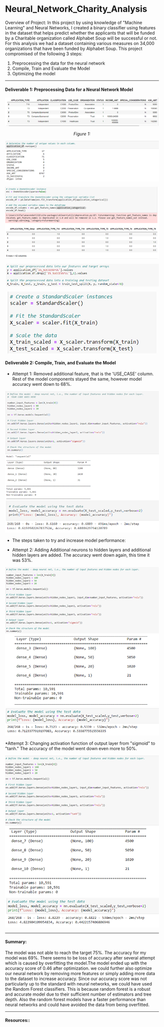 # Neural_Network_Charity_Analysis

Overview of Project:
In this project by using knowledge of "Machine Learning" and Neural Networks, I created a binary classifier using features in the dataset that helps predict whether the applicants that will be funded by a Charitable organization called Alphabet Soup will be successful or not. For this analysis we had a dataset containing various measures on 34,000 organizations that have been funded by Alphabet Soup. This project compromised of the following 3 steps:

1. Preprocessing the data for the neural network
2. Compile, Train and Evaluate the Model
3. Optimizing the model
---

#### Deliverable 1: Preprocessing Data for a Neural Network Model

<p align="center">  
 <img src="https://github.com/Tifarahani/Neural_Network_Charity_Analysis/blob/main/Resources/Img/Drop_Ein%2CName.1.1.png" title="hover text">
</p>
<p align="center">  
<i>Figure 1: </i>
</p>

<p align="center">  
 <img src="https://github.com/Tifarahani/Neural_Network_Charity_Analysis/blob/main/Resources/Img/Unique_1.2.png" >
</p>

<p align="center">  
<img src= "https://github.com/Tifarahani/Neural_Network_Charity_Analysis/blob/main/Resources/Img/Hot_encoder_1.3.png" >
</p>
       
<p align="center">  
<img src= "https://github.com/Tifarahani/Neural_Network_Charity_Analysis/blob/main/Resources/Img/Split_1.4.png">
</p>              
      
<p align="center">  
<img src= "https://github.com/Tifarahani/Neural_Network_Charity_Analysis/blob/main/Resources/Img/Fit_Scale_1.5.png" >
</p>
                 

#### Deliverable 2: Compile, Train, and Evaluate the Model
* Attempt 1: Removed additional feature, that is the 'USE_CASE' column. Rest of the model components stayed the same, however model accuracy went down to 68%.

<img src="https://github.com/Tifarahani/Neural_Network_Charity_Analysis/blob/main/Resources/Img/Attempt1.1.png">                                                        <img src="https://github.com/Tifarahani/Neural_Network_Charity_Analysis/blob/main/Resources/Img/Attempt1.2.png"> 


* The steps taken to try and increase model performance:

* Attempt 2: Adding Additional neurons to hidden layers and additional hidden layers are added. The accuracy went down again, this time it was 53%.    
                                             
<img src="https://github.com/Tifarahani/Neural_Network_Charity_Analysis/blob/main/Resources/Img/Attempt%202.png">   
<img src="https://github.com/Tifarahani/Neural_Network_Charity_Analysis/blob/main/Resources/Img/Attempt%202.2.png ">     
<img src="https://github.com/Tifarahani/Neural_Network_Charity_Analysis/blob/main/Resources/Img/Evaluate.Attempt%202.png">        
     
 *Attempt 3: Changing activation function of output layer from "sigmoid" to "tanh." The accuracy of the model went down even more to 50%.
     
 <img src="https://github.com/Tifarahani/Neural_Network_Charity_Analysis/blob/main/Resources/Img/Attampt%203.png"> 
 
 <img src="https://github.com/Tifarahani/Neural_Network_Charity_Analysis/blob/main/Resources/Img/Attampt%203.2.png">                                                                             
 <img src="https://github.com/Tifarahani/Neural_Network_Charity_Analysis/blob/main/Resources/Img/Attampt%203.3.evaluate.png">
 
---



#### Summary:
The model was not able to reach the target 75%. The accuracy for my model was 69%. There seems to be loss of accuracy after several attempt which is caused by overfitting the model.The model ended up with the accuracy score of 0.46 after optimization. we could further also optimize our neural network by removing more features or simply adding more data to the dataset to increase accuracy. Since our accuracy score was not particularly up to the standard with neural networks, we could have used the Random Forest classifiers. This is because random forest is a robust and accurate model due to their sufficient number of estimators and tree depth. Also the random forest models have a faster performance than neural networks and could have avoided the data from being overfitted.

----

#### Resources::
